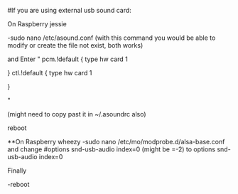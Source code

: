 


#If you are using external usb sound card:



On Raspberry jessie</br>

-sudo nano /etc/asound.conf
(with this command you would be able to modify or create the file not exist, both works)


and Enter 
"
pcm.!default {
type hw card 1

}
ctl.!default {
type hw card 1

}


"

(might need to copy past it in ~/.asoundrc also)

reboot 


**On Raspberry wheezy
-sudo nano /etc/mo/modprobe.d/alsa-base.conf
and change 
   #options snd-usb-audio index=0    (might be =-2)
  to  options snd-usb-audio index=0 



Finally

-reboot
